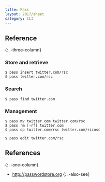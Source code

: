 ```yaml
---
title: Pass
layout: 2017/sheet
category: CLI
---
```


Reference
---------
{: .-three-column}

### Store and retrieve

    $ pass insert twitter.com/rsc
    $ pass twitter.com/rsc

### Search

    $ pass find twitter.com

### Management

    $ pass mv twitter.com twitter.com/rsc
    $ pass rm [-rf] twitter.com
    $ pass cp twitter.com/rsc twitter.com/ricosc

    $ pass edit twitter.com/rsc

## References
{: .-one-column}

* <http://passwordstore.org>
{: .-also-see}
